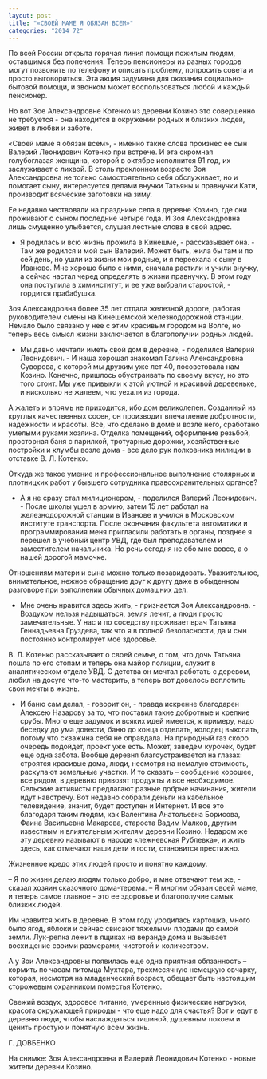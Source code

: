```yaml
---
layout: post
title: "«СВОЕЙ МАМЕ Я ОБЯЗАН ВСЕМ»"
categories: "2014 72"
---
```


По всей России открыта горячая линия помощи пожилым людям, оставшимся без попечения. Теперь пенсионеры из разных городов могут позвонить по телефону и описать проблему, попросить совета и просто выговориться. Эта акция задумана для оказания социально-бытовой помощи, и звонком может воспользоваться любой и каждый пенсионер.

Но вот Зое Александровне Котенко из деревни Козино это совершенно не требуется - она находится в окружении родных и близких людей, живет в любви и заботе.

«Своей маме я обязан всем», - именно такие слова произнес ее сын Валерий Леонидович Котенко при встрече. И эта скромная голубоглазая женщина, которой в октябре исполнится 91 год, их заслуживает с лихвой. В столь преклонном возрасте Зоя Александровна не только самостоятельно себя обслуживает, но и помогает сыну, интересуется делами внучки Татьяны и правнучки Кати, производит всяческие заготовки на зиму.

Ее недавно чествовали на празднике села в деревне Козино, где они проживают с сыном последние четыре года. И Зоя Александровна лишь смущенно улыбается, слушая лестные слова в свой адрес.

- Я родилась и всю жизнь прожила в Кинешме, - рассказывает она. - Там же родился и мой сын Валерий. Может быть, жила бы там и по сей день, но ушли из жизни мои родные, и я переехала к сыну в Иваново. Мне хорошо было с ними, сначала растили и учили внучку, а сейчас настал черед определять в жизни правнучку. В этом году она поступила в химинститут, и ее уже выбрали старостой, - гордится прабабушка.

Зоя Александровна более 35 лет отдала железной дороге, работая руководителем смены на Кинешемской железнодорожной станции. Немало было связано у нее с этим красивым городом на Волге, но теперь весь смысл жизни заключается в благополучии родных людей.

- Мы давно мечтали иметь свой дом в деревне, - поделился Валерий Леонидович. - И наша хорошая знакомая Галина Александровна Суворова, с которой мы дружим уже лет 40, посоветовала нам Козино. Конечно, пришлось обустраивать по своему вкусу, но это того стоит. Мы уже привыкли к этой уютной и красивой деревеньке, и нисколько не жалеем, что уехали из города.

А жалеть и впрямь не приходится, ибо дом великолепен. Созданный из круглых качественных сосен, он производит впечатление добротности, надежности и красоты. Все, что сделано в доме и возле него, сработано умелыми руками хозяина. Отделка помещений, оформление резьбой, просторная баня с парилкой, тротуарные дорожки, хозяйственные постройки и клумбы возле дома - все дело рук полковника милиции в отставке В. Л. Котенко.

Откуда же такое умение и профессиональное выполнение столярных и плотницких работ у бывшего сотрудника правоохранительных органов?

- А я не сразу стал милиционером, - поделился Валерий Леонидович. - После школы ушел в армию, затем 15 лет работал на железнодорожной станции в Иванове и учился в Московском институте транспорта. После окончания факультета автоматики и программирования меня пригласили работать в органы, позднее я перешел в учебный центр УВД, где был преподавателем и заместителем начальника. Но речь сегодня не обо мне вовсе, а о нашей дорогой мамочке.

Отношениям матери и сына можно только позавидовать. Уважительное, внимательное, нежное обращение друг к другу даже в обыденном разговоре при выполнении обычных домашних дел.

- Мне очень нравится здесь жить, - признается Зоя Александровна. - Воздухом нельзя надышаться, земля лечит, а люди просто замечательные. У нас и по соседству проживает врач Татьяна Геннадьевна Груздева, так что я в полной безопасности, да и сын постоянно контролирует мое здоровье.

В. Л. Котенко рассказывает о своей семье, о том, что дочь Татьяна пошла по его стопам и теперь она майор полиции, служит в аналитическом отделе УВД. С детства он мечтал работать с деревом, любил на досуге что-то мастерить, а теперь вот довелось воплотить свои мечты в жизнь.

- И баню сам делал, - говорит он, - правда искренне благодарен Алексею Назарову за то, что поставил такие добротные и крепкие срубы. Много еще задумок и всяких идей имеется, к примеру, надо беседку до ума довести, баню до конца отделать, колодец выкопать, потому что скважина себя не оправдала. На природный газ скоро очередь подойдет, проект уже есть. Может, заведем курочек, будет еще одна забота. Вообще деревня благоустраивается на глазах: строятся красивые дома, люди, несмотря на немалую стоимость, раскупают земельные участки. И то сказать – сообщение хорошее, все рядом, в деревню привозят продукты и все необходимое. Сельские активисты предлагают разные добрые начинания, жители идут навстречу. Вот недавно собрали деньги на кабельное телевидение, значит, будет доступен и Интернет. И все это благодаря таким людям, как Валентина Анатольевна Борисова, Фаина Васильевна Макарова, староста Вадим Малков, другим известным и влиятельным жителям деревни Козино. Недаром же эту деревню называют в народе «лежневская Рублевка», и жить здесь, как отмечают наши дети и гости, становится престижно.

Жизненное кредо этих людей просто и понятно каждому.

– Я по жизни делаю людям только добро, и мне отвечают тем же, - сказал хозяин сказочного дома-терема. – Я многим обязан своей маме, и теперь самое главное - это ее здоровье и благополучие самых близких людей.

Им нравится жить в деревне. В этом году уродилась картошка, много было ягод, яблоки и сейчас свисают тяжелыми плодами до самой земли. Лук-репка лежит в ящиках на веранде дома и вызывает восхищение своими размерами, чистотой и количеством.

А у Зои Александровны появилась еще одна приятная обязанность – кормить по часам питомца Мухтара, трехмесячную немецкую овчарку, которая, несмотря на младенческий возраст, обещает быть настоящим сторожевым охранником поместья Котенко.

Свежий воздух, здоровое питание, умеренные физические нагрузки, красота окружающей природы - что еще надо для счастья? Вот и едут в деревню люди, чтобы наслаждаться тишиной, душевным покоем и ценить простую и понятную всем жизнь.

Г. ДОВБЕНКО

На снимке: Зоя Александровна и Валерий Леонидович Котенко - новые жители деревни Козино.



